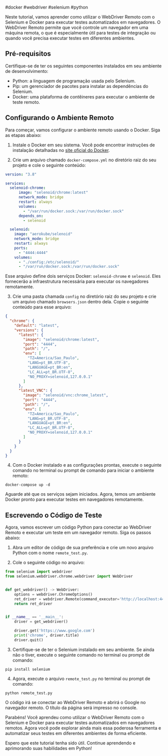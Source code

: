 #docker #webdriver #selenium #python

Neste tutorial, vamos aprender como utilizar o WebDriver Remoto com o Selenium e Docker para executar testes automatizados em navegadores. O WebDriver Remoto permite que você controle um navegador em uma máquina remota, o que é especialmente útil para testes de integração ou quando você precisa executar testes em diferentes ambientes.

## Pré-requisitos

Certifique-se de ter os seguintes componentes instalados em seu ambiente de desenvolvimento:

- Python: a linguagem de programação usada pelo Selenium.
- Pip: um gerenciador de pacotes para instalar as dependências do Selenium.
- Docker: uma plataforma de contêineres para executar o ambiente de teste remoto.

## Configurando o Ambiente Remoto

Para começar, vamos configurar o ambiente remoto usando o Docker. Siga as etapas abaixo:

1. Instale o Docker em seu sistema. Você pode encontrar instruções de instalação detalhadas no [site oficial do Docker](https://docs.docker.com/get-docker/).

2. Crie um arquivo chamado `docker-compose.yml` no diretório raiz do seu projeto e cole o seguinte conteúdo:

```yaml
version: "3.8"

services:
  selenoid-chrome:
      image: "selenoid/chrome:latest"
      network_mode: bridge
      restart: always
      volumes:
        - "/var/run/docker.sock:/var/run/docker.sock"
      depends_on:
        - selenoid

  selenoid:
    image: "aerokube/selenoid"
    network_mode: bridge
    restart: always
    ports:
      - "4444:4444"
    volumes:
      - "./config:/etc/selenoid/"
      - "/var/run/docker.sock:/var/run/docker.sock"
```

Esse arquivo define dois serviços Docker: `selenoid-chrome` e `selenoid`. Eles fornecerão a infraestrutura necessária para executar os navegadores remotamente.

3. Crie uma pasta chamada `config` no diretório raiz do seu projeto e crie um arquivo chamado `browsers.json` dentro dela. Copie o seguinte conteúdo para esse arquivo:

```json
{
  "chrome": {
    "default": "latest",
    "versions": {
      "latest": {
        "image": "selenoid/chrome:latest",
        "port": "4444",
        "path": "/",
        "env": [
          "TZ=America/Sao_Paulo",
          "LANG=pt_BR.UTF-8",
          "LANGUAGE=pt_BR:en",
          "LC_ALL=pt_BR.UTF-8",
          "NO_PROXY=selenoid,127.0.0.1"
        ]
      },
      "latest_VNC": {
        "image": "selenoid/vnc:chrome_latest",
        "port": "4444",
        "path": "/",
        "env": [
          "TZ=America/Sao_Paulo",
          "LANG=pt_BR.UTF-8",
          "LANGUAGE=pt_BR:en",
          "LC_ALL=pt_BR.UTF-8",
          "NO_PROXY=selenoid,127.0.0.1"
        ]
      }
    }
  }
}
```

4. Com o Docker instalado e as configurações prontas, execute o seguinte comando no terminal ou prompt de comando para iniciar o ambiente remoto:

```
docker-compose up -d
```

Aguarde até que os serviços sejam iniciados. Agora, temos um ambiente Docker pronto para executar testes em navegadores remotamente.

## Escrevendo o Código de Teste

Agora, vamos escrever um código Python para conectar ao WebDriver Remoto e executar um teste em um navegador remoto. Siga os passos abaixo:

1. Abra um editor de código de sua preferência e crie um novo arquivo Python com o nome `remote_test.py`.

2. Cole o seguinte código no arquivo:

```python
from selenium import webdriver
from selenium.webdriver.chrome.webdriver import WebDriver


def get_webdriver() -> WebDriver:
    options = webdriver.ChromeOptions()
    ret_driver = webdriver.Remote(command_executor='http://localhost:4444/wd/hub', options=options)
    return ret_driver


if __name__ == '__main__':
    driver = get_webdriver()

    driver.get('https://www.google.com')
    print('chrome', driver.title)
    driver.quit()
```

3. Certifique-se de ter o Selenium instalado em seu ambiente. Se ainda não o tiver, execute o seguinte comando no terminal ou prompt de comando:

```
pip install selenium
```

4. Agora, execute o arquivo `remote_test.py` no terminal ou prompt de comando:

```
python remote_test.py
```

O código irá se conectar ao WebDriver Remoto e abrirá o Google no navegador remoto. O título da página será impresso no console.

Parabéns! Você aprendeu como utilizar o WebDriver Remoto com o Selenium e Docker para executar testes automatizados em navegadores remotos. Agora você pode explorar ainda mais essa poderosa ferramenta e automatizar seus testes em diferentes ambientes de forma eficiente.

Espero que este tutorial tenha sido útil. Continue aprendendo e aprimorando suas habilidades em Python!
